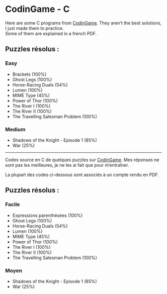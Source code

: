 # CodinGame - C

Here are some C programs from [CodinGame](https://www.codingame.com/). They aren't the best solutions, I just made them to practice.  
Some of them are explained in a french PDF.

## Puzzles résolus :

### Easy

-   Brackets (100%)
-   Ghost Legs (100%)
-   Horse-Racing Duals (54%)
-   Lumen (100%)
-   MIME Type (45%)
-   Power of Thor (100%)
-   The River I (100%)
-   The River II (100%)
-   The Travelling Salesman Problem (100%)

### Medium

-   Shadows of the Knight - Episode 1 (85%)
-   War (25%)

* * *

Codes source en C de quelques puzzles sur [CodinGame](https://www.codingame.com/).
Mes réponses ne sont pas les meilleures, je ne les ai fait que pour m’entraîner.

La plupart des codes ci-dessous sont associés à un compte rendu en PDF.

## Puzzles résolus :

### Facile

-   Expressions parenthésées (100%)
-   Ghost Legs (100%)
-   Horse-Racing Duals (54%)
-   Lumen (100%)
-   MIME Type (45%)
-   Power of Thor (100%)
-   The River I (100%)
-   The River II (100%)
-   The Travelling Salesman Problem (100%)

### Moyen

-   Shadows of the Knight - Episode 1 (85%)
-   War (25%)
